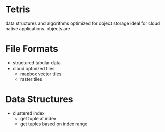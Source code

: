 # Tetris
data structures and algorithms optimized for object storage ideal for cloud native applications. objects are 

# File Formats
- structured tabular data
- cloud optmized tiles
  - mapbox vector tiles
  - raster tiles
# Data Structures
- clustered index
  - get tuple at index
  - get tuples based on index range
